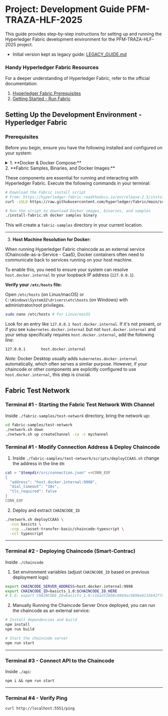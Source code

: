 # Project: Development Guide PFM-TRAZA-HLF-2025
This guide provides step-by-step instructions for setting up and running the
Hyperledger Fabric development environment for the PFM-TRAZA-HLF-2025 project.

- Initial version kept as legacy guide: [LEGACY_GUIDE.md](./LEGACY_GUIDE.md)

### Handy Hyperledger Fabric Resources
For a deeper understanding of Hyperledger Fabric, refer to the official documentation:
1. [Hyperledger Fabric Prerequisites](https://hyperledger-fabric.readthedocs.io/en/latest/prereqs.html)
2. [Getting Started - Run Fabric](https://hyperledger-fabric.readthedocs.io/en/latest/getting_started_run_fabric.html)

## Setting Up the Development Environment - Hyperledger Fabric

### Prerequisites
Before you begin, ensure you have the following installed and configured on your system:

<details>
    <summary> 1. **Docker & Docker Compose:** </summary>
Docker Desktop (which includes Docker Engine and Docker Compose) from the [official Docker website](https://docs.docker.com/get-docker/).
Verify your installation by running:
```bash
docker --version
docker compose version
```
</details>
2. **Fabric Samples, Binaries, and Docker Images:**

These components are essential for running and interacting with Hyperledger Fabric.
Execute the following commands in your terminal:

```bash
# Download the Fabric install script
# From: https://hyperledger-fabric.readthedocs.io/en/release-2.5/install.html
curl -sSLO https://raw.githubusercontent.com/hyperledger/fabric/main/scripts/install-fabric.sh && chmod +x install-fabric.sh

# Run the script to download Docker images, binaries, and samples
./install-fabric.sh docker samples binary
```
This will create a `fabric-samples` directory in your current location.

---
3. **Host Machine Resolution for Docker:**

When running Hyperledger Fabric chaincode as an external service
(Chaincode-as-a-Service - CaaS), Docker containers often need to communicate
back to services running on your host machine.

To enable this, you need to ensure your system can resolve `host.docker.internal` to your loopback IP address (`127.0.0.1`).

**Verify your `/etc/hosts` file:**

Open `/etc/hosts` (on Linux/macOS) or `C:\Windows\System32\drivers\etc\hosts`
(on Windows) with administrator/root privileges.
```bash
sudo nano /etc/hosts # For Linux/macOS
```
Look for an entry like `127.0.0.1 host.docker.internal`. If it's not present,
or if you see `kubernetes.docker.internal` but not `host.docker.internal` and
your setup specifically requires `host.docker.internal`, add the following
line:
```
127.0.0.1       host.docker.internal
```
*Note:* Docker Desktop usually adds `kubernetes.docker.internal` automatically,
which often serves a similar purpose. However, if your chaincode or other
components are explicitly configured to use `host.docker.internal`, this step
is crucial.

## Fabric Test Network

### Terminal #1 - Starting the Fabric Test Network With Channel
Inside `./fabric-samples/test-network` directory, bring the network up:
```bash
cd fabric-samples/test-network
./network.sh down
./network.sh up createChannel -ca -c mychannel
```

### Terminal #1 - Modify Connection Address & Deploy Chaincode
1. Inside `./fabric-samples/test-network/scripts/deployCCAAS.sh` change the address in the line `89`:
```bash
cat > "$tempdir/src/connection.json" <<CONN_EOF
{
  "address": "host.docker.internal:9998",
  "dial_timeout": "10s",
  "tls_required": false
}
CONN_EOF
```
2. Deploy and extract `CHAINCODE_ID`
```bash
./network.sh deployCCAAS \
  -ccn basicts \
  -ccp ../asset-transfer-basic/chaincode-typescript \
  -ccl typescript
```
---
### Terminal #2 - Deploying Chaincode (Smart-Contrac)
Inside `./chaincode`
1. Set environment variables (adjust `CHAINCODE_ID` based on previous deployment logs)
```bash
export CHAINCODE_SERVER_ADDRESS=host.docker.internal:9998
export CHAINCODE_ID=basicts_1.0:$CHAINCODE_ID_HERE
# E.G: export CHAINCODE_ID=basicts_1.0:c16a3518b8c6969ac9896e621bb42f74f9b31624ca8ea0508bdfda1daa8d090d
```
2. Manually Running the Chaincode Server
Once deployed, you can run the chaincode as an external service:
```bash
# Install dependencies and build
npm install
npm run build

# Start the chaincode server
npm run start
```
---
### Terminal #3 - Connect API to the Chaincode
Inside `./api`:
```
npm i && npm run start
```
---
### Terminal #4 - Verify Ping
```
curl http://localhost:5551/ping
```
